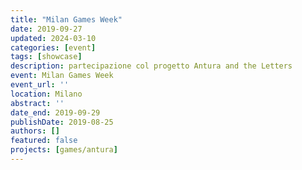 ```yaml
---
title: "Milan Games Week"
date: 2019-09-27
updated: 2024-03-10
categories: [event]
tags: [showcase]
description: partecipazione col progetto Antura and the Letters
event: Milan Games Week
event_url: ''
location: Milano
abstract: ''
date_end: 2019-09-29
publishDate: 2019-08-25
authors: []
featured: false
projects: [games/antura]
---
```

